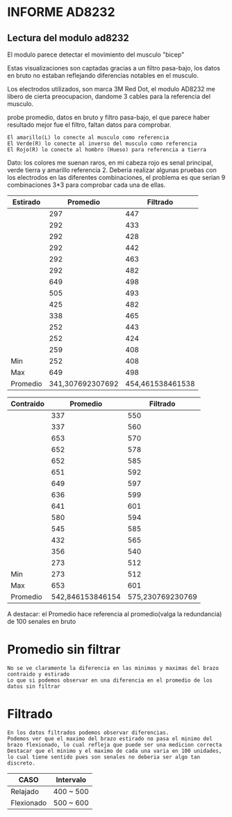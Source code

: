 # INFORME AD8232
## Lectura del modulo ad8232
El modulo parece detectar el movimiento del musculo "bicep"

Estas visualizaciones son captadas gracias a un filtro pasa-bajo, 
los datos en bruto no estaban reflejando diferencias notables en el musculo.

Los electrodos utilizados, son marca 3M Red Dot, el modulo AD8232 me libero de cierta preocupacion, dandome 3 cables para la referencia del musculo.

probe promedio, datos en bruto y filtro pasa-bajo, el que parece haber resultado mejor fue el filtro, faltan datos para comprobar.

    El amarillo(L) lo conecte al musculo como referencia
    El Verde(R) lo conecte al inverso del musculo como referencia
    El Rojo(R) lo conecte al hombro (Hueso) para referencia a tierra

Dato: los colores me suenan raros, en mi cabeza rojo es senal principal, verde tierra y amarillo referencia 2. Deberia realizar algunas pruebas con los electrodos en las diferentes combinaciones, el problema es que serian 9 combinaciones 3*3 para comprobar cada una de ellas.


| Estirado | Promedio         | Filtrado         |
|------------|------------------|------------------|
|            | 297              | 447              |
|            | 292              | 433              |
|            | 292              | 428              |
|            | 292              | 442              |
|            | 292              | 463              |
|            | 292              | 482              |
|            | 649              | 498              |
|            | 505              | 493              |
|            | 425              | 482              |
|            | 338              | 465              |
|            | 252              | 443              |
|            | 252              | 424              |
|            | 259              | 408              |
| Min        | 252              | 408              |
| Max        | 649              | 498              |
| Promedio   | 341,307692307692 | 454,461538461538 |


| Contraido | Promedio         | Filtrado         |
|-----------|------------------|------------------|
|           | 337              | 550              |
|           | 337              | 560              |
|           | 653              | 570              |
|           | 652              | 578              |
|           | 652              | 585              |
|           | 651              | 592              |
|           | 649              | 597              |
|           | 636              | 599              |
|           | 641              | 601              |
|           | 580              | 594              |
|           | 545              | 585              |
|           | 432              | 565              |
|           | 356              | 540              |
|           | 273              | 512              |
| Min       | 273              | 512              |
| Max       | 653              | 601              |
| Promedio  | 542,846153846154 | 575,230769230769 |

A destacar: el Promedio hace referencia al promedio(valga la redundancia) de 100 senales en bruto

# Promedio sin filtrar

    No se ve claramente la diferencia en las minimas y maximas del brazo contraido y estirado
    Lo que si podemos observar en una diferencia en el promedio de los datos sin filtrar

# Filtrado 

    En los datos filtrados podemos observar diferencias.
    Podemos ver que el maximo del brazo estirado no pasa el minimo del brazo flexionado, lo cual refleja que puede ser una medicion correcta
    Destacar que el minimo y el maximo de cada una varia en 100 unidades, lo cual tiene sentido pues son senales no deberia ser algo tan discreto.

| CASO       | Intervalo |
|------------|-----|
| Relajado   | 400 ~ 500 |
| Flexionado | 500 ~ 600 |

